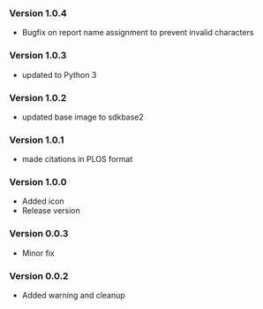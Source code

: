 ### Version 1.0.4
- Bugfix on report name assignment to prevent invalid characters

### Version 1.0.3
- updated to Python 3

### Version 1.0.2
- updated base image to sdkbase2

### Version 1.0.1
- made citations in PLOS format

### Version 1.0.0
- Added icon
- Release version

### Version 0.0.3
- Minor fix

### Version 0.0.2
- Added warning and cleanup

